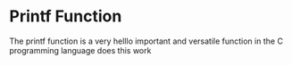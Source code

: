 # Printf Function

The printf function is a very helllo important and versatile function in the C programming language
does this work
